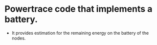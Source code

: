 # Powertrace code that implements a battery.

- It provides estimation for the remaining energy on the battery of the nodes.

